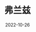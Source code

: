 ---
title: '弗兰兹'
date: '2022-10-26'
price: '20.0'
theaters: ['北京大学百周年纪念讲堂']
seat: ['10-2  1F']
remark: ['原声影片']
---